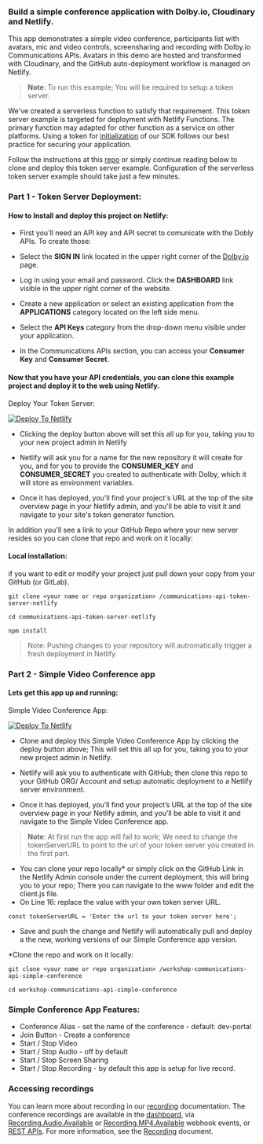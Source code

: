 ### Build a simple conference application with Dolby.io, Cloudinary and Netlify.

This app demonstrates a simple video conference, participants list with avatars, mic and video controls, screensharing and recording with Dolby.io Communications APIs. Avatars in this demo are hosted and transformed with Cloudinary, and the GitHub auto-deployment workflow is managed on Netlify.  

> **Note**: 
> To run this example; You will be required to setup a token
> server.

We've created a serverless function to satisfy that requirement. This token server example is targeted for deployment with Netlify Functions. The primary function may adapted for other function as a service on other platforms.  Using a token for [initialization](https://docs.dolby.io/communications-apis/docs/initializing-javascript) of our SDK follows our best practice for securing your application.

Follow the instructions at this [repo](https://github.com/dolbyio-samples/communications-api-token-server-netlify) or simply continue reading below to clone and deploy this token server example. Configuration of the serverless token server example should take just a few minutes.

### Part 1 - Token Server Deployment:
#### How to Install and deploy this project on Netlify:
- First you'll need an API key and API secret to comunicate with the Dobly APIs. To create those:

- Select the **SIGN IN** link located in the upper right corner of the [Dolby.io](https://dolby.io/signup/?&utm_medium=event&utm_campaign=cascadiajs2021&utm_source=livestorm) page.

- Log in using your email and password. Click the **DASHBOARD** link visible in the upper right corner of the website.

- Create a new application or select an existing application from the **APPLICATIONS** category located on the left side menu.

- Select the **API Keys** category from the drop-down menu visible under your application.

- In the Communications APIs section, you can access your **Consumer Key** and **Consumer Secret**.

####  Now that you have your API credentials, you can clone this example project and deploy it to the web using Netlify.
 
Deploy Your Token Server: 

 [![Deploy To Netlify](https://www.netlify.com/img/deploy/button.svg)](https://app.netlify.com/start/deploy?repository=https://github.com/dolbyio-samples/communications-api-token-server-netlify) 
- Clicking the deploy button above will set this all up for you, taking you to your new project admin in Netlify

- Netlify will ask you for a name for the new repository it will create for you, and for you to provide the **CONSUMER_KEY** and **CONSUMER_SECRET** you created to authenticate with Dolby, which it will store as environment variables.

- Once it has deployed, you'll find your project's URL at the top of the site overview page in your Netlify admin, and you'll be able to visit it and navigate to your site's token generator function.  

In addition you'll see a link to your GitHub Repo where your new server resides so you can clone that repo and work on it locally:
 
#### Local installation:

if you want to edit or modify your project just pull down your copy from your GitHub (or GitLab).

```
git clone <your name or repo organization> /communications-api-token-server-netlify
```

```
cd communications-api-token-server-netlify
```

```
npm install
```

>Note: Pushing changes to your repository will autromatically trigger a fresh deployment in Netlify.


### Part 2 -  Simple Video Conference app
#### Lets get this app up and running:
Simple Video Conference App:

[![Deploy To Netlify](https://www.netlify.com/img/deploy/button.svg)](https://app.netlify.com/start/deploy?repository=https://github.com/dolbyio-samples/workshop-communications-api-simple-conference)

- Clone and deploy this Simple Video Conference App by clicking the deploy button above; This will set this all up for you, taking you to your new project admin in Netlify.
    
-   Netlify will ask you to authenticate with GitHub; then clone this repo to your GitHub ORG/ Account and setup automatic deployment to a Netlify server environment. 
-   Once it has deployed, you’ll find your project’s URL at the top of the site overview page in your Netlify admin, and you’ll be able to visit it and navigate to the Simple Video Conference app.

>**Note**: At first run the app will fail to work; We need to change the tokenServerURL to point to the url of your token server you created in the first part.

- You can clone your repo locally*  or simply click on the GitHub Link in the Netlify Admin console under the current deployment, this will bring you to your repo; There you can navigate to the www folder and edit the client.js file.
- On Line 16: replace the value with your own token server URL.
```
const tokenServerURL = 'Enter the url to your token server here';
```

-  Save and push the change and Netlify will automatically pull and deploy a the new, working versions of our Simple Conference app version. 


*Clone the repo and work on it locally:
```
git clone <your name or repo organization> /workshop-communications-api-simple-conference
```

```
cd workshop-communications-api-simple-conference
```

###  Simple Conference App Features:
- Conference Alias - set the name of the conference - default:  dev-portal  
- Join Button  - Create a conference
- Start / Stop Video
- Start / Stop Audio - off by default
 - Start / Stop Screen Sharing
- Start / Stop Recording - by default this app is setup for live record.   

### Accessing recordings
You can learn more about recording in our [recording](https://docs.dolby.io/communications-apis/docs/guides-recording-mechanisms) documentation. 
The conference recordings are available in the  [dashboard](https://dolby.io/dashboard/applications/summary), via  [Recording.Audio.Available](https://docs.dolby.io/communications-apis/docs/webhooks-events-recordingaudioavailable)  or  [Recording.MP4.Available](https://docs.dolby.io/communications-apis/docs/webhooks-events-recordingmp4available) webhook events, or  [REST APIs](https://docs.dolby.io/communications-apis/reference/recordings). For more information, see the  [Recording](https://docs.dolby.io/communications-apis/docs/recording-javascript)  document.
